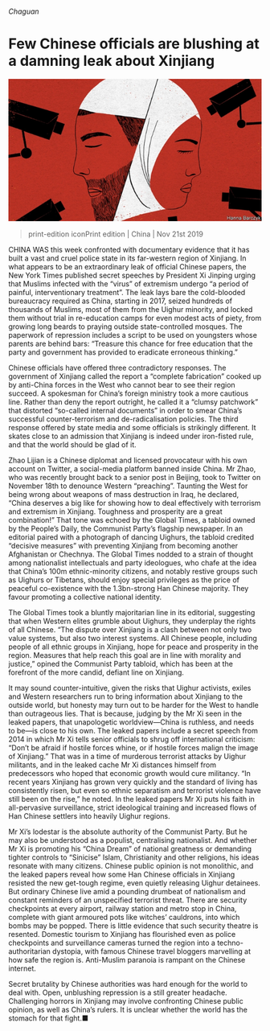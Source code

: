###### Chaguan

# Few Chinese officials are blushing at a damning leak about Xinjiang 

![image](images/20191123_CND000_0.jpg) 

> print-edition iconPrint edition | China | Nov 21st 2019 

CHINA WAS this week confronted with documentary evidence that it has built a vast and cruel police state in its far-western region of Xinjiang. In what appears to be an extraordinary leak of official Chinese papers, the New York Times published secret speeches by President Xi Jinping urging that Muslims infected with the “virus” of extremism undergo “a period of painful, interventionary treatment”. The leak lays bare the cold-blooded bureaucracy required as China, starting in 2017, seized hundreds of thousands of Muslims, most of them from the Uighur minority, and locked them without trial in re-education camps for even modest acts of piety, from growing long beards to praying outside state-controlled mosques. The paperwork of repression includes a script to be used on youngsters whose parents are behind bars: “Treasure this chance for free education that the party and government has provided to eradicate erroneous thinking.” 

Chinese officials have offered three contradictory responses. The government of Xinjiang called the report a “complete fabrication” cooked up by anti-China forces in the West who cannot bear to see their region succeed. A spokesman for China’s foreign ministry took a more cautious line. Rather than deny the report outright, he called it a “clumsy patchwork” that distorted “so-called internal documents” in order to smear China’s successful counter-terrorism and de-radicalisation policies. The third response offered by state media and some officials is strikingly different. It skates close to an admission that Xinjiang is indeed under iron-fisted rule, and that the world should be glad of it. 

Zhao Lijian is a Chinese diplomat and licensed provocateur with his own account on Twitter, a social-media platform banned inside China. Mr Zhao, who was recently brought back to a senior post in Beijing, took to Twitter on November 18th to denounce Western “preaching”. Taunting the West for being wrong about weapons of mass destruction in Iraq, he declared, “China deserves a big like for showing how to deal effectively with terrorism and extremism in Xinjiang. Toughness and prosperity are a great combination!” That tone was echoed by the Global Times, a tabloid owned by the People’s Daily, the Communist Party’s flagship newspaper. In an editorial paired with a photograph of dancing Uighurs, the tabloid credited “decisive measures” with preventing Xinjiang from becoming another Afghanistan or Chechnya. The Global Times nodded to a strain of thought among nationalist intellectuals and party ideologues, who chafe at the idea that China’s 100m ethnic-minority citizens, and notably restive groups such as Uighurs or Tibetans, should enjoy special privileges as the price of peaceful co-existence with the 1.3bn-strong Han Chinese majority. They favour promoting a collective national identity. 

The Global Times took a bluntly majoritarian line in its editorial, suggesting that when Western elites grumble about Uighurs, they underplay the rights of all Chinese. “The dispute over Xinjiang is a clash between not only two value systems, but also two interest systems. All Chinese people, including people of all ethnic groups in Xinjiang, hope for peace and prosperity in the region. Measures that help reach this goal are in line with morality and justice,” opined the Communist Party tabloid, which has been at the forefront of the more candid, defiant line on Xinjiang. 

It may sound counter-intuitive, given the risks that Uighur activists, exiles and Western researchers run to bring information about Xinjiang to the outside world, but honesty may turn out to be harder for the West to handle than outrageous lies. That is because, judging by the Mr Xi seen in the leaked papers, that unapologetic worldview—China is ruthless, and needs to be—is close to his own. The leaked papers include a secret speech from 2014 in which Mr Xi tells senior officials to shrug off international criticism: “Don’t be afraid if hostile forces whine, or if hostile forces malign the image of Xinjiang.” That was in a time of murderous terrorist attacks by Uighur militants, and in the leaked cache Mr Xi distances himself from predecessors who hoped that economic growth would cure militancy. “In recent years Xinjiang has grown very quickly and the standard of living has consistently risen, but even so ethnic separatism and terrorist violence have still been on the rise,” he noted. In the leaked papers Mr Xi puts his faith in all-pervasive surveillance, strict ideological training and increased flows of Han Chinese settlers into heavily Uighur regions. 

Mr Xi’s lodestar is the absolute authority of the Communist Party. But he may also be understood as a populist, centralising nationalist. And whether Mr Xi is promoting his “China Dream” of national greatness or demanding tighter controls to “Sinicise” Islam, Christianity and other religions, his ideas resonate with many citizens. Chinese public opinion is not monolithic, and the leaked papers reveal how some Han Chinese officials in Xinjiang resisted the new get-tough regime, even quietly releasing Uighur detainees. But ordinary Chinese live amid a pounding drumbeat of nationalism and constant reminders of an unspecified terrorist threat. There are security checkpoints at every airport, railway station and metro stop in China, complete with giant armoured pots like witches’ cauldrons, into which bombs may be popped. There is little evidence that such security theatre is resented. Domestic tourism to Xinjiang has flourished even as police checkpoints and surveillance cameras turned the region into a techno-authoritarian dystopia, with famous Chinese travel bloggers marvelling at how safe the region is. Anti-Muslim paranoia is rampant on the Chinese internet. 

Secret brutality by Chinese authorities was hard enough for the world to deal with. Open, unblushing repression is a still greater headache. Challenging horrors in Xinjiang may involve confronting Chinese public opinion, as well as China’s rulers. It is unclear whether the world has the stomach for that fight.■ 

